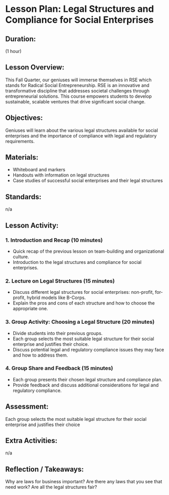 # Lesson Plan: Legal Structures and Compliance for Social Enterprises

## **Duration:**
(1 hour)

## **Lesson Overview:**
This Fall Quarter, our geniuses will immerse themselves in RSE which stands for Radical Social Entrepreneurship. RSE is an innovative and transformative discipline that addresses societal challenges through entrepreneurial solutions. This course empowers students to develop sustainable, scalable ventures that drive significant social change. 

## **Objectives:**
Geniuses will learn about the various legal structures available for social enterprises and the importance of compliance with legal and regulatory requirements.

## **Materials:**
- Whiteboard and markers
- Handouts with information on legal structures
- Case studies of successful social enterprises and their legal structures

## **Standards:**
n/a

## **Lesson Activity:**

### 1. Introduction and Recap (10 minutes)

   - Quick recap of the previous lesson on team-building and organizational culture.
   - Introduction to the legal structures and compliance for social enterprises.

### 2. Lecture on Legal Structures (15 minutes)

   - Discuss different legal structures for social enterprises: non-profit, for-profit, hybrid models like B-Corps.
   - Explain the pros and cons of each structure and how to choose the appropriate one.

### 3. Group Activity: Choosing a Legal Structure (20 minutes)

   - Divide students into their previous groups.
   - Each group selects the most suitable legal structure for their social enterprise and justifies their choice.
   - Discuss potential legal and regulatory compliance issues they may face and how to address them.

### 4. Group Share and Feedback (15 minutes)

   - Each group presents their chosen legal structure and compliance plan.
   - Provide feedback and discuss additional considerations for legal and regulatory compliance.


## **Assessment:**
Each group selects the most suitable legal structure for their social enterprise and justifies their choice

## **Extra Activities:**
n/a

## **Reflection / Takeaways:**
Why are laws for business important? Are there any laws that you see that need work? Are all the legal structures fair?
